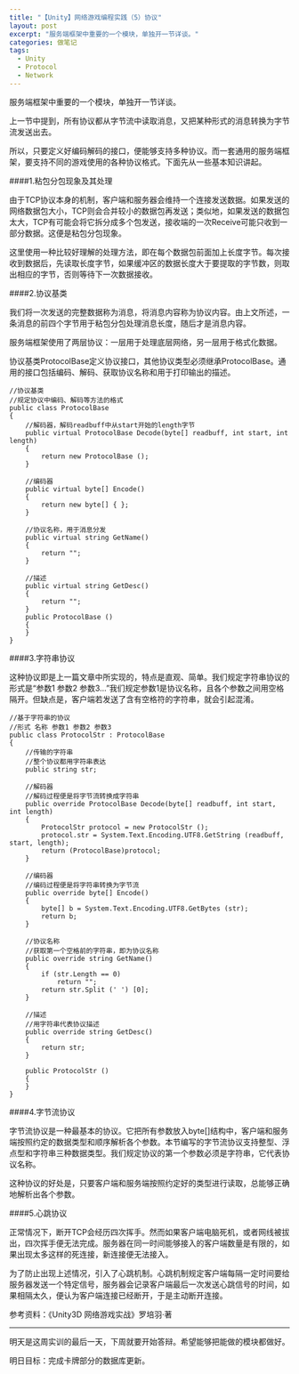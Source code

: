 ```yaml
---
title: "【Unity】网络游戏编程实践（5）协议"
layout: post
excerpt: "服务端框架中重要的一个模块，单独开一节详谈。"
categories: 做笔记
tags:
  - Unity
  - Protocol
  - Network
---
```


服务端框架中重要的一个模块，单独开一节详谈。

上一节中提到，所有协议都从字节流中读取消息，又把某种形式的消息转换为字节流发送出去。

所以，只要定义好编码解码的接口，便能够支持多种协议。而一套通用的服务端框架，要支持不同的游戏使用的各种协议格式。下面先从一些基本知识讲起。

####1.粘包分包现象及其处理

由于TCP协议本身的机制，客户端和服务器会维持一个连接发送数据。如果发送的网络数据包大小，TCP则会合并较小的数据包再发送；类似地，如果发送的数据包太大，TCP有可能会将它拆分成多个包发送，接收端的一次Receive可能只收到一部分数据。这便是粘包分包现象。

这里使用一种比较好理解的处理方法，即在每个数据包前面加上长度字节。每次接收到数据后，先读取长度字节，如果缓冲区的数据长度大于要提取的字节数，则取出相应的字节，否则等待下一次数据接收。

####2.协议基类

我们将一次发送的完整数据称为消息，将消息内容称为协议内容。由上文所述，一条消息的前四个字节用于粘包分包处理消息长度，随后才是消息内容。

服务端框架使用了两层协议：一层用于处理底层网络，另一层用于格式化数据。

协议基类ProtocolBase定义协议接口，其他协议类型必须继承ProtocolBase。通用的接口包括编码、解码、获取协议名称和用于打印输出的描述。

```
//协议基类
//规定协议中编码、解码等方法的格式
public class ProtocolBase
{
	//解码器，解码readbuff中从start开始的length字节
	public virtual ProtocolBase Decode(byte[] readbuff, int start, int length)
	{
		return new ProtocolBase ();
	}

	//编码器
	public virtual byte[] Encode()
	{
		return new byte[] { };
	}

	//协议名称，用于消息分发
	public virtual string GetName()
	{
		return "";
	}

	//描述
	public virtual string GetDesc()
	{
		return "";
	}
	public ProtocolBase ()
	{
	}
}
```

####3.字符串协议

这种协议即是上一篇文章中所实现的，特点是直观、简单。我们规定字符串协议的形式是“参数1 参数2 参数3…”我们规定参数1是协议名称，且各个参数之间用空格隔开。但缺点是，客户端若发送了含有空格符的字符串，就会引起混淆。

```
//基于字符串的协议
//形式 名称 参数1 参数2 参数3
public class ProtocolStr : ProtocolBase
{
	//传输的字符串
	//整个协议都用字符串表达
	public string str;

	//解码器
	//解码过程便是将字节流转换成字符串
	public override ProtocolBase Decode(byte[] readbuff, int start, int length)
	{
		ProtocolStr protocol = new ProtocolStr ();
		protocol.str = System.Text.Encoding.UTF8.GetString (readbuff, start, length);
		return (ProtocolBase)protocol;
	}

	//编码器
	//编码过程便是将字符串转换为字节流
	public override byte[] Encode()
	{
		byte[] b = System.Text.Encoding.UTF8.GetBytes (str);
		return b;
	}

	//协议名称
	//获取第一个空格前的字符串，即为协议名称
	public override string GetName()
	{
		if (str.Length == 0)
			return "";
		return str.Split (' ') [0];
	}

	//描述
	//用字符串代表协议描述
	public override string GetDesc()
	{
		return str;
	}

	public ProtocolStr ()
	{
	}
}
```

####4.字节流协议

字节流协议是一种最基本的协议。它把所有参数放入byte[]结构中，客户端和服务端按照约定的数据类型和顺序解析各个参数。本节编写的字节流协议支持整型、浮点型和字符串三种数据类型。我们规定协议的第一个参数必须是字符串，它代表协议名称。

这种协议的好处是，只要客户端和服务端按照约定好的类型进行读取，总能够正确地解析出各个参数。

####5.心跳协议

正常情况下，断开TCP会经历四次挥手。然而如果客户端电脑死机，或者网线被拔出，四次挥手便无法完成。服务器在同一时间能够接入的客户端数量是有限的，如果出现太多这样的死连接，新连接便无法接入。

为了防止出现上述情况，引入了心跳机制。心跳机制规定客户端每隔一定时间要给服务器发送一个特定信号，服务器会记录客户端最后一次发送心跳信号的时间，如果相隔太久，便认为客户端连接已经断开，于是主动断开连接。

 

参考资料：《Unity3D 网络游戏实战》罗培羽·著

------

明天是这周实训的最后一天，下周就要开始答辩。希望能够把能做的模块都做好。

明日目标：完成卡牌部分的数据库更新。
